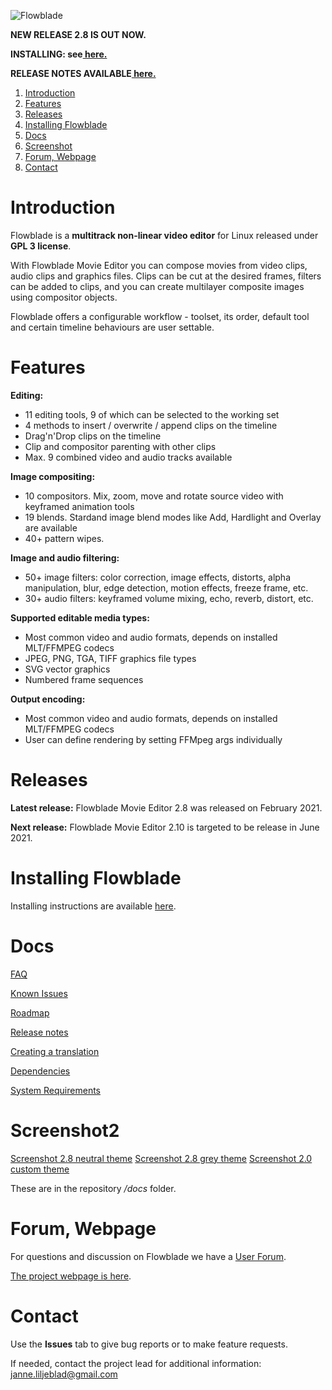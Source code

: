 ![Flowblade](flowblade-trunk/Flowblade/res/img/header_text.png "Flowblade")

**NEW RELEASE 2.8 IS OUT NOW.**

**INSTALLING: see[ here.](https://github.com/jliljebl/flowblade#installing-flowblade)**

**RELEASE NOTES AVAILABLE[ here.](./flowblade-trunk/docs/RELEASE_NOTES.md)**

1. [Introduction](https://github.com/jliljebl/flowblade#introduction)
2. [Features](https://github.com/jliljebl/flowblade#features)
3. [Releases](https://github.com/jliljebl/flowblade#releases)
4. [Installing Flowblade](https://github.com/jliljebl/flowblade#installing-flowblade)
5. [Docs](https://github.com/jliljebl/flowblade#docs)
6. [Screenshot](https://github.com/jliljebl/flowblade#screenshot)
7. [Forum, Webpage](https://github.com/jliljebl/flowblade#forum-webpage)
8. [Contact](https://github.com/jliljebl/flowblade#contact)

# Introduction

Flowblade is a **multitrack non-linear video editor** for Linux released under **GPL 3 license**.

With Flowblade Movie Editor you can compose movies from video clips, audio clips and graphics files. Clips can be cut at the desired frames, filters can be added to clips, and you can create multilayer composite images using compositor objects.

Flowblade offers a configurable workflow - toolset, its order, default tool and certain timeline behaviours are user settable.

# Features

**Editing:**

* 11 editing tools, 9 of which can be selected to the working set
* 4 methods to insert / overwrite / append clips on the timeline
* Drag'n'Drop clips on the timeline
* Clip and compositor parenting with other clips
* Max. 9 combined video and audio tracks available

**Image compositing:**

* 10 compositors. Mix, zoom, move and rotate source video with keyframed animation tools
* 19 blends. Stardand image blend modes like Add, Hardlight and Overlay are available
* 40+ pattern wipes. 

**Image and audio filtering:**

* 50+ image filters: color correction, image effects, distorts, alpha manipulation, blur, edge detection, motion effects, freeze frame, etc.
* 30+ audio filters: keyframed volume mixing, echo, reverb, distort, etc.

**Supported editable media types:**

* Most common video and audio formats, depends on installed MLT/FFMPEG codecs
* JPEG, PNG, TGA, TIFF graphics file types
* SVG vector graphics
* Numbered frame sequences 

**Output encoding:**

* Most common video and audio formats, depends on installed MLT/FFMPEG codecs
* User can define rendering by setting FFMpeg args individually

# Releases

**Latest release:** Flowblade Movie Editor 2.8 was released on February 2021.

**Next release:** Flowblade Movie Editor 2.10 is targeted to be release in June 2021.

# Installing Flowblade

Installing instructions are available [here](./flowblade-trunk/docs/INSTALLING.md).

# Docs

[FAQ](./flowblade-trunk/docs/FAQ.md)

[Known Issues](./flowblade-trunk/docs/KNOWN_ISSUES.md)

[Roadmap](./flowblade-trunk/docs/ROADMAP.md)

[Release notes](./flowblade-trunk/docs/RELEASE_NOTES.md)

[Creating a translation](./flowblade-trunk/docs/CREATING_TRANSLATION.md)

[Dependencies](./flowblade-trunk/docs/DEPENDENCIES.md)

[System Requirements](./flowblade-trunk/docs/SYSTEM_REQUIREMENTS.md)

# Screenshot2
[Screenshot 2.8 neutral theme](./flowblade-trunk/docs/Screenshot_THEME_FLOWBLADE_NEUTRAL.png)
[Screenshot 2.8 grey theme](./flowblade-trunk/docs/Screenshot_THEME_FLOWBLADE_GRAY.png)
[Screenshot 2.0 custom theme](./flowblade-trunk/docs/Screenshot-2-0.png)

These are in the repository */docs* folder.

# Forum, Webpage

For questions and discussion on Flowblade we have a [User Forum](https://github.com/jliljebl/flowblade-forum).

[The project webpage is here](http://jliljebl.github.io/flowblade/). 

# Contact

Use the **Issues** tab to give bug reports or to make feature requests.

If needed, contact the project lead for additional information: janne.liljeblad@gmail.com
